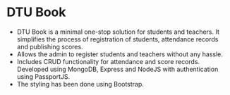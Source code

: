 # DTU Book
* DTU Book is a minimal one-stop solution for students and teachers. It simplifies the process of registration of students, attendance records and publishing scores.
* Allows the admin to register students and teachers without any hassle.
* Includes CRUD functionality for attendance and score records. Developed using MongoDB, Express and NodeJS with authentication using PassportJS.
* The styling has been done using Bootstrap.
